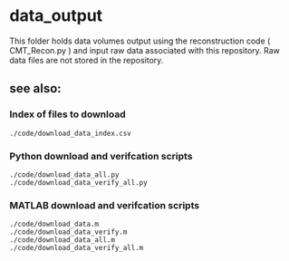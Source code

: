 data_output
===========

This folder holds data volumes output using the reconstruction code ( CMT_Recon.py ) and input raw data associated with this repository. Raw data files are not stored in the repository.  

see also:
---------

### Index of files to download
    ./code/download_data_index.csv

### Python download and verifcation scripts
    ./code/download_data_all.py
    ./code/download_data_verify_all.py

### MATLAB download and verifcation scripts
    ./code/download_data.m
    ./code/download_data_verify.m
    ./code/download_data_all.m
    ./code/download_data_verify_all.m
